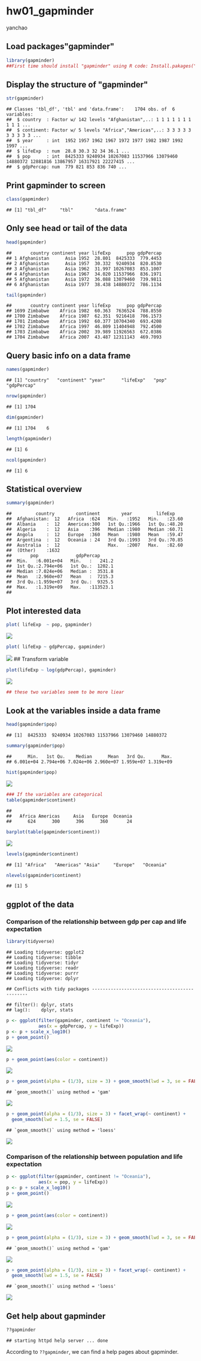 hw01\_gapminder
================
yanchao

Load packages"gapminder"
------------------------

``` r
library(gapminder)
##First time should install "gapminder" using R code: Install.pakages("gapminder")
```

Display the structure of "gapminder"
------------------------------------

``` r
str(gapminder)
```

    ## Classes 'tbl_df', 'tbl' and 'data.frame':    1704 obs. of  6 variables:
    ##  $ country  : Factor w/ 142 levels "Afghanistan",..: 1 1 1 1 1 1 1 1 1 1 ...
    ##  $ continent: Factor w/ 5 levels "Africa","Americas",..: 3 3 3 3 3 3 3 3 3 3 ...
    ##  $ year     : int  1952 1957 1962 1967 1972 1977 1982 1987 1992 1997 ...
    ##  $ lifeExp  : num  28.8 30.3 32 34 36.1 ...
    ##  $ pop      : int  8425333 9240934 10267083 11537966 13079460 14880372 12881816 13867957 16317921 22227415 ...
    ##  $ gdpPercap: num  779 821 853 836 740 ...

Print gapminder to screen
-------------------------

``` r
class(gapminder)
```

    ## [1] "tbl_df"     "tbl"        "data.frame"

Only see head or tail of the data
---------------------------------

``` r
head(gapminder)
```

    ##       country continent year lifeExp      pop gdpPercap
    ## 1 Afghanistan      Asia 1952  28.801  8425333  779.4453
    ## 2 Afghanistan      Asia 1957  30.332  9240934  820.8530
    ## 3 Afghanistan      Asia 1962  31.997 10267083  853.1007
    ## 4 Afghanistan      Asia 1967  34.020 11537966  836.1971
    ## 5 Afghanistan      Asia 1972  36.088 13079460  739.9811
    ## 6 Afghanistan      Asia 1977  38.438 14880372  786.1134

``` r
tail(gapminder)
```

    ##       country continent year lifeExp      pop gdpPercap
    ## 1699 Zimbabwe    Africa 1982  60.363  7636524  788.8550
    ## 1700 Zimbabwe    Africa 1987  62.351  9216418  706.1573
    ## 1701 Zimbabwe    Africa 1992  60.377 10704340  693.4208
    ## 1702 Zimbabwe    Africa 1997  46.809 11404948  792.4500
    ## 1703 Zimbabwe    Africa 2002  39.989 11926563  672.0386
    ## 1704 Zimbabwe    Africa 2007  43.487 12311143  469.7093

Query basic info on a data frame
--------------------------------

``` r
names(gapminder)
```

    ## [1] "country"   "continent" "year"      "lifeExp"   "pop"       "gdpPercap"

``` r
nrow(gapminder)
```

    ## [1] 1704

``` r
dim(gapminder)
```

    ## [1] 1704    6

``` r
length(gapminder)
```

    ## [1] 6

``` r
ncol(gapminder)
```

    ## [1] 6

Statistical overview
--------------------

``` r
summary(gapminder)
```

    ##         country        continent        year         lifeExp     
    ##  Afghanistan:  12   Africa  :624   Min.   :1952   Min.   :23.60  
    ##  Albania    :  12   Americas:300   1st Qu.:1966   1st Qu.:48.20  
    ##  Algeria    :  12   Asia    :396   Median :1980   Median :60.71  
    ##  Angola     :  12   Europe  :360   Mean   :1980   Mean   :59.47  
    ##  Argentina  :  12   Oceania : 24   3rd Qu.:1993   3rd Qu.:70.85  
    ##  Australia  :  12                  Max.   :2007   Max.   :82.60  
    ##  (Other)    :1632                                                
    ##       pop              gdpPercap       
    ##  Min.   :6.001e+04   Min.   :   241.2  
    ##  1st Qu.:2.794e+06   1st Qu.:  1202.1  
    ##  Median :7.024e+06   Median :  3531.8  
    ##  Mean   :2.960e+07   Mean   :  7215.3  
    ##  3rd Qu.:1.959e+07   3rd Qu.:  9325.5  
    ##  Max.   :1.319e+09   Max.   :113523.1  
    ## 

Plot interested data
--------------------

``` r
plot( lifeExp  ~ pop, gapminder)
```

![](hw01_gapminder_files/figure-markdown_github-ascii_identifiers/unnamed-chunk-7-1.png)

``` r
plot( lifeExp ~ gdpPercap, gapminder)
```

![](hw01_gapminder_files/figure-markdown_github-ascii_identifiers/unnamed-chunk-8-1.png) \#\# Transform variable

``` r
plot(lifeExp ~ log(gdpPercap), gapminder)
```

![](hw01_gapminder_files/figure-markdown_github-ascii_identifiers/unnamed-chunk-9-1.png)

``` r
## these two variables seem to be more liear
```

Look at the variables inside a data frame
-----------------------------------------

``` r
head(gapminder$pop)
```

    ## [1]  8425333  9240934 10267083 11537966 13079460 14880372

``` r
summary(gapminder$pop)
```

    ##      Min.   1st Qu.    Median      Mean   3rd Qu.      Max. 
    ## 6.001e+04 2.794e+06 7.024e+06 2.960e+07 1.959e+07 1.319e+09

``` r
hist(gapminder$pop)
```

![](hw01_gapminder_files/figure-markdown_github-ascii_identifiers/unnamed-chunk-10-1.png)

``` r
### If the variables are categorical
table(gapminder$continent)
```

    ## 
    ##   Africa Americas     Asia   Europe  Oceania 
    ##      624      300      396      360       24

``` r
barplot(table(gapminder$continent))
```

![](hw01_gapminder_files/figure-markdown_github-ascii_identifiers/unnamed-chunk-10-2.png)

``` r
levels(gapminder$continent)
```

    ## [1] "Africa"   "Americas" "Asia"     "Europe"   "Oceania"

``` r
nlevels(gapminder$continent)
```

    ## [1] 5

ggplot of the data
------------------

### Comparison of the relationship between gdp per cap and life expectation

``` r
library(tidyverse)
```

    ## Loading tidyverse: ggplot2
    ## Loading tidyverse: tibble
    ## Loading tidyverse: tidyr
    ## Loading tidyverse: readr
    ## Loading tidyverse: purrr
    ## Loading tidyverse: dplyr

    ## Conflicts with tidy packages ----------------------------------------------

    ## filter(): dplyr, stats
    ## lag():    dplyr, stats

``` r
p <- ggplot(filter(gapminder, continent != "Oceania"),
            aes(x = gdpPercap, y = lifeExp)) 
p <- p + scale_x_log10() 
p + geom_point() 
```

![](hw01_gapminder_files/figure-markdown_github-ascii_identifiers/unnamed-chunk-11-1.png)

``` r
p + geom_point(aes(color = continent)) 
```

![](hw01_gapminder_files/figure-markdown_github-ascii_identifiers/unnamed-chunk-11-2.png)

``` r
p + geom_point(alpha = (1/3), size = 3) + geom_smooth(lwd = 3, se = FALSE)
```

    ## `geom_smooth()` using method = 'gam'

![](hw01_gapminder_files/figure-markdown_github-ascii_identifiers/unnamed-chunk-11-3.png)

``` r
p + geom_point(alpha = (1/3), size = 3) + facet_wrap(~ continent) +
  geom_smooth(lwd = 1.5, se = FALSE)
```

    ## `geom_smooth()` using method = 'loess'

![](hw01_gapminder_files/figure-markdown_github-ascii_identifiers/unnamed-chunk-11-4.png)

### Comparison of the relationship between population and life expectation

``` r
p <- ggplot(filter(gapminder, continent != "Oceania"),
            aes(x = pop, y = lifeExp)) 
p <- p + scale_x_log10() 
p + geom_point() 
```

![](hw01_gapminder_files/figure-markdown_github-ascii_identifiers/unnamed-chunk-12-1.png)

``` r
p + geom_point(aes(color = continent)) 
```

![](hw01_gapminder_files/figure-markdown_github-ascii_identifiers/unnamed-chunk-12-2.png)

``` r
p + geom_point(alpha = (1/3), size = 3) + geom_smooth(lwd = 3, se = FALSE)
```

    ## `geom_smooth()` using method = 'gam'

![](hw01_gapminder_files/figure-markdown_github-ascii_identifiers/unnamed-chunk-12-3.png)

``` r
p + geom_point(alpha = (1/3), size = 3) + facet_wrap(~ continent) +
  geom_smooth(lwd = 1.5, se = FALSE)
```

    ## `geom_smooth()` using method = 'loess'

![](hw01_gapminder_files/figure-markdown_github-ascii_identifiers/unnamed-chunk-12-4.png)

Get help about gapminder
------------------------

``` r
??gapminder
```

    ## starting httpd help server ... done

According to `??gapminder`, we can find a help pages about gapminder.
